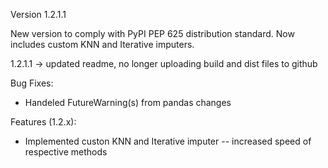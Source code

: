 Version 1.2.1.1

New version to comply with PyPI PEP 625 distribution standard.
Now includes custom KNN and Iterative imputers.

1.2.1.1 -> updated readme, no longer uploading build and dist files to github

Bug Fixes:
- Handeled FutureWarning(s) from pandas changes

Features (1.2.x):
- Implemented custon KNN and Iterative imputer -- increased speed of respective methods